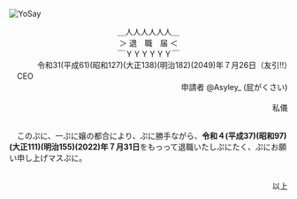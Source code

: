 ![YoSay](https://user-images.githubusercontent.com/4879744/181262659-9d089c0a-51bd-46cf-947c-572dc74cfd36.png)

<div align="center">
＿人人人人人人＿<br>
＞ 退　職　届 ＜<br>
￣ＹＹＹＹＹＹ￣<br>
</div>

<div align="right">
令和31(平成61)(昭和127)(大正138)(明治182)(2049)年７月26日（友引!!）　
</div>

<div align="left">
　CEO
</div>

<div align="right">
申請者 @Asyley_ (屁がくさい)　
</div>

<br>

<div align="right">
私儀
</div>

<br>

　このぷに、一ぷに嬢の都合により、ぷに勝手ながら、**令和４(平成37)(昭和97)(大正111)(明治155)(2022)年７月31日**をもっって退職いたしぷにたく、ぷにお願い申し上げマスぷに。

<br>

<div align="right">
以上
</div>
